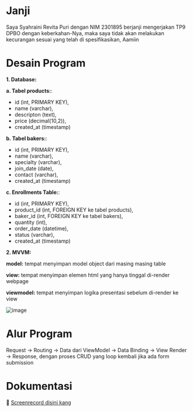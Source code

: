 # Janji
Saya Syahraini Revita Puri dengan NIM 2301895 berjanji mengerjakan TP9 DPBO dengan keberkahan-Nya, maka saya tidak akan melakukan kecurangan sesuai yang telah di spesifikasikan, Aamiin

# Desain Program


**1. Database:**

**a. Tabel products:**: 
- id (int, PRIMARY KEY),
- name (varchar),
- descripton (text),
- price (decimal(10,2)),
- created_at (timestamp)

**b. Tabel bakers:**: 
- id (int, PRIMARY KEY),
- name (varchar),
- specialty (varchar),
- join_date (date),
- contact (varchar),
- created_at (timestamp)

**c. Enrollments Table:**: 
- id (int, PRIMARY KEY),
- product_id (int, FOREIGN KEY ke tabel products),
- baker_id (int, FOREIGN KEY ke tabel bakers),
- quantity (int),
- order_date (datetime),
- status (varchar),
- created_at (timestamp)

**2. MVVM:**

**model:** tempat menyimpan model object dari masing masing table 

**view:** tempat menyimpan elemen html yang hanya tinggal di-render webpage 

**viewmodel:** tempat menyimpan logika presentasi sebelum di-render ke view

![image](https://github.com/user-attachments/assets/d2d90b83-60c6-4dea-a239-5b7a79753515)

# Alur Program

Request → Routing → Data dari ViewModel → Data Binding → View Render → Response, dengan proses CRUD yang loop kembali jika ada form submission

# Dokumentasi

🎥 [Screenrecord disini kang](https://drive.google.com/file/d/1AepFe93zo2tVph-Bj2JAK3bF_hUqfx9i/view?usp=sharing)
